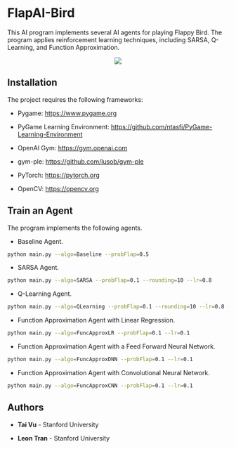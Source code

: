 # FlapAI-Bird

This AI program implements several AI agents for playing Flappy Bird. The program applies reinforcement learning techniques, including SARSA, Q-Learning, and Function Approximation.

<p align="center">
  <img src="https://user-images.githubusercontent.com/46636857/77217879-87ed6e80-6b58-11ea-9110-a8c605c190b2.gif">
</p>

## Installation

The project requires the following frameworks:

- Pygame: https://www.pygame.org

- PyGame Learning Environment: https://github.com/ntasfi/PyGame-Learning-Environment

- OpenAI Gym: https://gym.openai.com

- gym-ple: https://github.com/lusob/gym-ple
 
- PyTorch: https://pytorch.org

- OpenCV: https://opencv.org

## Train an Agent

The program implements the following agents.

- Baseline Agent.

```bash
python main.py --algo=Baseline --probFlap=0.5
```

- SARSA Agent.

```bash
python main.py --algo=SARSA --probFlap=0.1 --rounding=10 --lr=0.8
```

- Q-Learning Agent.

```bash
python main.py --algo=QLearning --probFlap=0.1 --rounding=10 --lr=0.8 --order=backward
```

- Function Approximation Agent with Linear Regression.

```bash
python main.py --algo=FuncApproxLR --probFlap=0.1 --lr=0.1
```

- Function Approximation Agent with a Feed Forward Neural Network.

```bash
python main.py --algo=FuncApproxDNN --probFlap=0.1 --lr=0.1
```

- Function Approximation Agent with Convolutional Neural Network.

```bash
python main.py --algo=FuncApproxCNN --probFlap=0.1 --lr=0.1
```

## Authors

* **Tai Vu** - Stanford University

* **Leon Tran** - Stanford University
